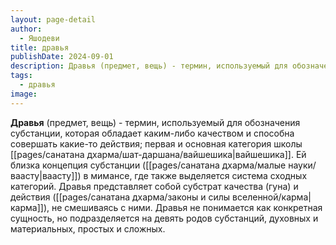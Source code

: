 ```yaml
---
layout: page-detail
author:
  - Яшодеви
title: дравья
publishDate: 2024-09-01
description: Дравья (предмет, вещь) - термин, используемый для обозначения субстанции, которая обладает каким-либо качеством и способна совершать какие-то действия; первая и основная категория школы вайшешика.
tags:
  - дравья
image:
---
```

**Дравья** (предмет, вещь) - термин, используемый для обозначения субстанции, которая обладает каким-либо качеством и способна совершать какие-то действия; первая и основная категория школы [[pages/санатана дхарма/шат-даршана/вайшешика|вайшешика]]. Ей близка концепция субстанции ([[pages/санатана дхарма/малые науки/ваасту|ваасту]]) в мимансе, где также выделяется система сходных категорий. Дравья представляет собой субстрат качества (гуна) и действия ([[pages/санатана дхарма/законы и силы вселенной/карма|карма]]), не смешиваясь с ними. Дравья не понимается как конкретная сущность, но подразделяется на девять родов субстанций, духовных и материальных, простых и сложных.

